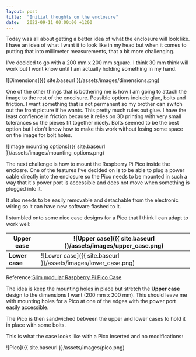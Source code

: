 ```yaml
---
layout: post
title:  "Initial thoughts on the enclosure"
date:   2022-09-11 00:00:00 +1200
---
```

Today was all about getting a better idea of what the enclosure will look like. I have an idea of what I want it to look like in my head but when it comes to putting that into millimeter measurements, that a bit more challenging.

I've decided to go with a 200 mm x 200 mm square. I think 30 mm think will work but I wont know until I am actually holding something in my hand.

![Dimensions]({{ site.baseurl }}/assets/images/dimensions.png)

One of the other things that is bothering me is how I am going to attach the image to the rest of the encolsure. Possible options include glue, bolts and friction. I want something that is not permanent so my brother can switch out the front picture if he wants. This pretty much rules out glue. I have the least confience in friction because it relies on 3D printing with very small tolerances so the pieces fit together nicely. Bolts seemed to be the best option but I don't know how to make this work without losing some space on the image for bolt holes.

![Image mounting options]({{ site.baseurl }}/assets/images/mounting_options.png)

The next challenge is how to mount the Raspberry Pi Pico inside the enclosre. One of the features I've decided on is to be able to plug a power cable directly into the enclosure so the Pico needs to be mounted in such a way that it's power port is accessible and does not move when something is plugged into it.

It also needs to be easily removable and detachable from the electronic wiring so it can have new software flashed to it.

I stumbled onto some nice case designs for a Pico that I think I can adapt to work well:

| **Upper case** | ![Upper case]({{ site.baseurl }}/assets/images/upper_case.png)
| --- | --- |
| **Lower case** |![Lower case]({{ site.baseurl }}/assets/images/lower_case.png)|

Reference:[Slim modular Raspberry Pi Pico Case][pico-cases]

The idea is keep the mounting holes in place but stretch the **Upper case** design to the dimensions I want (200 mm x 200 mm). This should leave me with mounting holes for a Pico at one of the edges with the power port easily accessible.

The Pico is then sandwiched between the upper and lower cases to hold it in place with some bolts.

This is what the case looks like with a Pico inserted and no modifications:

![Pico]({{ site.baseurl }}/assets/images/pico.png)

[pico-cases]: https://www.thingiverse.com/thing:4808999
